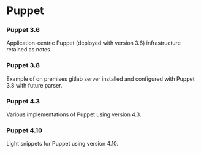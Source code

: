 # Puppet

### Puppet 3.6

Application-centric Puppet (deployed with version 3.6) infrastructure retained as notes.

### Puppet 3.8

Example of on premises gitlab server installed and configured with Puppet 3.8 with future parser.

### Puppet 4.3

Various implementations of Puppet using version 4.3.

### Puppet 4.10

Light snippets for Puppet using version 4.10.

